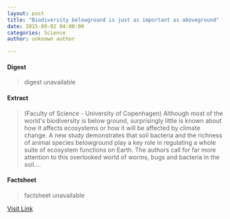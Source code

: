 ```yaml
---
layout: post
title: "Biodiversity belowground is just as important as aboveground"
date: 2015-09-02 04:00:00
categories: Science
author: unknown author

---
```



#### Digest
>digest unavailable

#### Extract
>(Faculty of Science - University of Copenhagen) Although most of the world's biodiversity is below ground, surprisingly little is known about how it affects ecosystems or how it will be affected by climate change. A new study demonstrates that soil bacteria and the richness of animal species belowground play a key role in regulating a whole suite of ecosystem functions on Earth. The authors call for far more attention to this overlooked world of worms, bugs and bacteria in the soil....

#### Factsheet
>factsheet unavailable

[Visit Link](http://www.eurekalert.org/pub_releases/2015-09/fos--bbi090115.php)


